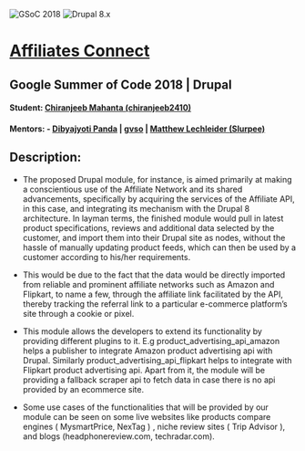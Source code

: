 ![GSoC 2018](https://img.shields.io/badge/GSoC-2018-red.svg)
![Drupal 8.x](https://img.shields.io/badge/Drupal-8.x-blue.svg) 

# [Affiliates Connect](https://www.drupal.org/project/affiliates_connect) 

## Google Summer of Code 2018 | Drupal
 
#### Student: [Chiranjeeb Mahanta (chiranjeeb2410)](https://www.drupal.org/u/chiranjeeb2410)
#### Mentors: - [Dibyajyoti Panda](https://www.drupal.org/u/dbjpanda) | [gvso](https://www.drupal.org/u/gvso) | [Matthew Lechleider (Slurpee)](https://www.drupal.org/u/slurpee)

## Description:

- The proposed Drupal module, for instance, is aimed primarily at making a conscientious use of the Affiliate Network and its shared advancements, specifically by acquiring the services of the Affiliate API, in this case, and integrating its mechanism with the Drupal 8 architecture. In layman terms, the finished module would pull in latest product specifications, reviews and additional data selected by the customer, and import them into their Drupal site as nodes, without the hassle of manually updating product feeds, which can then be used by a customer according to his/her requirements.

- This would be due to the fact that the data would be directly imported from reliable and prominent affiliate networks such as Amazon and Flipkart, to name a few, through the affiliate link facilitated by the API, thereby tracking the referral link to a particular e-commerce platform’s site through a cookie or pixel.

- This module allows the developers to extend its functionality by providing different plugins to it. E.g product_advertising_api_amazon helps a publisher to integrate Amazon product advertising api with Drupal. Similarly product_advertising_api_flipkart helps to integrate with Flipkart product advertising api.  Apart from it, the module will be providing a fallback scraper api to fetch data in case there is no api provided by an ecommerce site.

- Some use cases of the functionalities that will be provided by our module can be seen on some live websites like  products compare engines ( MysmartPrice, NexTag ) , niche review sites ( Trip Advisor ), and blogs (headphonereview.com, techradar.com).

